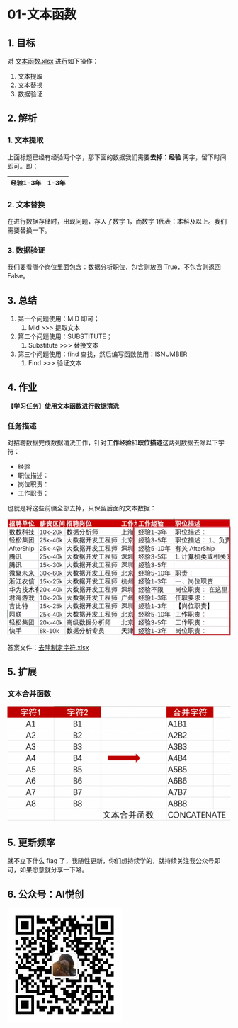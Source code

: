 # 01-文本函数

## 1. 目标

对 [文本函数.xlsx](文本函数.xlsx) 进行如下操作：

1. 文本提取
2. 文本替换
3. 数据验证



## 2. 解析

### 1. 文本提取

上面标题已经有经验两个字，那下面的数据我们需要**去掉：经验** 两字，留下时间即可。即：

| 经验1-3年 | 1-3年 |
| --------- | ----- |



### 2. 文本替换

在进行数据存储时，出现问题，存入了数字 1，而数字 1代表：本科及以上。我们需要替换一下。



### 3. 数据验证

我们要看哪个岗位里面包含：数据分析职位，包含则放回 True，不包含则返回 False。



## 3. 总结

1. 第一个问题使用：MID 即可；
    1. Mid >>> 提取文本
2. 第二个问题使用：SUBSTITUTE；
    1. Substitute >>> 替换文本
3. 第三个问题使用：find 查找，然后编写函数使用：ISNUMBER
    1. Find >>> 验证文本



## 4. 作业

**【学习任务】使用文本函数进行数据清洗**

### 任务描述

对招聘数据完成数据清洗工作，针对**工作经验**和**职位描述**这两列数据去除以下字符：

- 经验
- 职位描述：
- 岗位职责：
- 工作职责：

也就是将这些前缀全部去掉，只保留后面的文本数据：

![图片描述](README.assets/600940c10986d4cb09520498.jpg)

答案文件：[去除制定字符.xlsx](去除制定字符.xlsx)



## 5. 扩展

### 文本合并函数

![image-20210607090841114](README.assets/image-20210607090841114.png)



## 5. 更新频率

就不立下什么 flag 了，我随性更新，你们想持续学的，就持续关注我公众号即可，如果愿意就分享一下咯。



## 6. 公众号：AI悦创

![公众号：AI悦创.jpg](README.assets/公众号：AI悦创.jpg)
